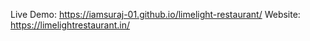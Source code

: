Live Demo: https://iamsuraj-01.github.io/limelight-restaurant/
Website: https://limelightrestaurant.in/
